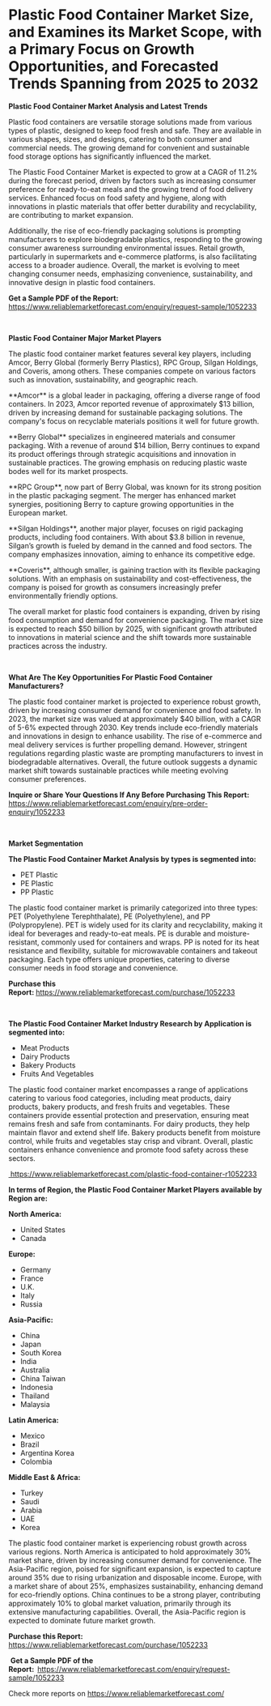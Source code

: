 <p><h1>Plastic Food Container Market Size, and Examines its Market Scope, with a Primary Focus on Growth Opportunities, and Forecasted Trends Spanning from 2025 to 2032</h1></p><p><strong>Plastic Food Container Market Analysis and Latest Trends</strong></p>
<p><p>Plastic food containers are versatile storage solutions made from various types of plastic, designed to keep food fresh and safe. They are available in various shapes, sizes, and designs, catering to both consumer and commercial needs. The growing demand for convenient and sustainable food storage options has significantly influenced the market.</p><p>The Plastic Food Container Market is expected to grow at a CAGR of 11.2% during the forecast period, driven by factors such as increasing consumer preference for ready-to-eat meals and the growing trend of food delivery services. Enhanced focus on food safety and hygiene, along with innovations in plastic materials that offer better durability and recyclability, are contributing to market expansion.</p><p>Additionally, the rise of eco-friendly packaging solutions is prompting manufacturers to explore biodegradable plastics, responding to the growing consumer awareness surrounding environmental issues. Retail growth, particularly in supermarkets and e-commerce platforms, is also facilitating access to a broader audience. Overall, the market is evolving to meet changing consumer needs, emphasizing convenience, sustainability, and innovative design in plastic food containers.</p></p>
<p><strong>Get a Sample PDF of the Report:&nbsp;</strong> <a href="https://www.reliablemarketforecast.com/enquiry/request-sample/1052233?utm_campaign=2140&utm_medium=2&utm_source=Github&utm_content=ia&utm_term=09022025&utm_id=plastic-food-container">https://www.reliablemarketforecast.com/enquiry/request-sample/1052233</a></p>
<p>&nbsp;</p>
<p><strong>Plastic Food Container Major Market Players</strong></p>
<p><p>The plastic food container market features several key players, including Amcor, Berry Global (formerly Berry Plastics), RPC Group, Silgan Holdings, and Coveris, among others. These companies compete on various factors such as innovation, sustainability, and geographic reach.</p><p>**Amcor** is a global leader in packaging, offering a diverse range of food containers. In 2023, Amcor reported revenue of approximately $13 billion, driven by increasing demand for sustainable packaging solutions. The company's focus on recyclable materials positions it well for future growth.</p><p>**Berry Global** specializes in engineered materials and consumer packaging. With a revenue of around $14 billion, Berry continues to expand its product offerings through strategic acquisitions and innovation in sustainable practices. The growing emphasis on reducing plastic waste bodes well for its market prospects.</p><p>**RPC Group**, now part of Berry Global, was known for its strong position in the plastic packaging segment. The merger has enhanced market synergies, positioning Berry to capture growing opportunities in the European market.</p><p>**Silgan Holdings**, another major player, focuses on rigid packaging products, including food containers. With about $3.8 billion in revenue, Silgan’s growth is fueled by demand in the canned and food sectors. The company emphasizes innovation, aiming to enhance its competitive edge.</p><p>**Coveris**, although smaller, is gaining traction with its flexible packaging solutions. With an emphasis on sustainability and cost-effectiveness, the company is poised for growth as consumers increasingly prefer environmentally friendly options.</p><p>The overall market for plastic food containers is expanding, driven by rising food consumption and demand for convenience packaging. The market size is expected to reach $50 billion by 2025, with significant growth attributed to innovations in material science and the shift towards more sustainable practices across the industry.</p></p>
<p>&nbsp;</p>
<p><strong>What Are The Key Opportunities For Plastic Food Container Manufacturers?</strong></p>
<p><p>The plastic food container market is projected to experience robust growth, driven by increasing consumer demand for convenience and food safety. In 2023, the market size was valued at approximately $40 billion, with a CAGR of 5-6% expected through 2030. Key trends include eco-friendly materials and innovations in design to enhance usability. The rise of e-commerce and meal delivery services is further propelling demand. However, stringent regulations regarding plastic waste are prompting manufacturers to invest in biodegradable alternatives. Overall, the future outlook suggests a dynamic market shift towards sustainable practices while meeting evolving consumer preferences.</p></p>
<p><strong>Inquire or Share Your Questions If Any Before Purchasing This Report:</strong> <a href="https://www.reliablemarketforecast.com/enquiry/pre-order-enquiry/1052233?utm_campaign=2140&utm_medium=2&utm_source=Github&utm_content=ia&utm_term=09022025&utm_id=plastic-food-container">https://www.reliablemarketforecast.com/enquiry/pre-order-enquiry/1052233</a></p>
<p>&nbsp;</p>
<p><strong>Market Segmentation</strong></p>
<p><strong>The Plastic Food Container Market Analysis by types is segmented into:</strong></p>
<p><ul><li>PET Plastic</li><li>PE Plastic</li><li>PP Plastic</li></ul></p>
<p><p>The plastic food container market is primarily categorized into three types: PET (Polyethylene Terephthalate), PE (Polyethylene), and PP (Polypropylene). PET is widely used for its clarity and recyclability, making it ideal for beverages and ready-to-eat meals. PE is durable and moisture-resistant, commonly used for containers and wraps. PP is noted for its heat resistance and flexibility, suitable for microwavable containers and takeout packaging. Each type offers unique properties, catering to diverse consumer needs in food storage and convenience.</p></p>
<p><strong>Purchase this Report:&nbsp;</strong><a href="https://www.reliablemarketforecast.com/purchase/1052233?utm_campaign=2140&utm_medium=2&utm_source=Github&utm_content=ia&utm_term=09022025&utm_id=plastic-food-container">https://www.reliablemarketforecast.com/purchase/1052233</a></p>
<p>&nbsp;</p>
<p><strong>The Plastic Food Container Market Industry Research by Application is segmented into:</strong></p>
<p><ul><li>Meat Products</li><li>Dairy Products</li><li>Bakery Products</li><li>Fruits And Vegetables</li></ul></p>
<p><p>The plastic food container market encompasses a range of applications catering to various food categories, including meat products, dairy products, bakery products, and fresh fruits and vegetables. These containers provide essential protection and preservation, ensuring meat remains fresh and safe from contaminants. For dairy products, they help maintain flavor and extend shelf life. Bakery products benefit from moisture control, while fruits and vegetables stay crisp and vibrant. Overall, plastic containers enhance convenience and promote food safety across these sectors.</p></p>
<p><a href="https://www.reliablemarketforecast.com/plastic-food-container-r1052233?utm_campaign=2140&utm_medium=2&utm_source=Github&utm_content=ia&utm_term=09022025&utm_id=plastic-food-container">&nbsp;https://www.reliablemarketforecast.com/plastic-food-container-r1052233</a></p>
<p><strong>In terms of Region, the Plastic Food Container Market Players available by Region are:</strong></p>
<p>
    <p> <strong> North America: </strong>
        <ul>
            <li>United States</li>
            <li>Canada</li>
        </ul>
        </p> 
    <p> <strong> Europe: </strong>
        <ul>
            <li>Germany</li>
            <li>France</li>
            <li>U.K.</li>
            <li>Italy</li>
            <li>Russia</li>
        </ul>
        </p> 
    <p> <strong> Asia-Pacific: </strong>
        <ul>
            <li>China</li>
            <li>Japan</li>
            <li>South Korea</li>
            <li>India</li>
            <li>Australia</li>
            <li>China Taiwan</li>
            <li>Indonesia</li>
            <li>Thailand</li>
            <li>Malaysia</li>
        </ul>
        </p> 
    <p> <strong> Latin America: </strong>
        <ul>
            <li>Mexico</li>
            <li>Brazil</li>
            <li>Argentina Korea</li>
            <li>Colombia</li>
        </ul>
        </p> 
    <p> <strong> Middle East & Africa: </strong>
        <ul>
            <li>Turkey</li>
            <li>Saudi</li>
            <li>Arabia</li>
            <li>UAE</li>
            <li>Korea</li>
        </ul>
    </p>
    </p>
<p><p>The plastic food container market is experiencing robust growth across various regions. North America is anticipated to hold approximately 30% market share, driven by increasing consumer demand for convenience. The Asia-Pacific region, poised for significant expansion, is expected to capture around 35% due to rising urbanization and disposable income. Europe, with a market share of about 25%, emphasizes sustainability, enhancing demand for eco-friendly options. China continues to be a strong player, contributing approximately 10% to global market valuation, primarily through its extensive manufacturing capabilities. Overall, the Asia-Pacific region is expected to dominate future market growth.</p></p>
<p><strong>Purchase this Report: </strong><a href="https://www.reliablemarketforecast.com/purchase/1052233?utm_campaign=2140&utm_medium=2&utm_source=Github&utm_content=ia&utm_term=09022025&utm_id=plastic-food-container">https://www.reliablemarketforecast.com/purchase/1052233</a></p>
<p>&nbsp;<strong>Get a Sample PDF of the Report:&nbsp;&nbsp;</strong><a href="https://www.reliablemarketforecast.com/enquiry/request-sample/1052233?utm_campaign=2140&utm_medium=2&utm_source=Github&utm_content=ia&utm_term=09022025&utm_id=plastic-food-container">https://www.reliablemarketforecast.com/enquiry/request-sample/1052233</a></p>
<p><strong></strong></p>
<p>Check more reports on <a href="https://www.reliablemarketforecast.com/?utm_campaign=2140&utm_medium=2&utm_source=Github&utm_content=ia&utm_term=09022025&utm_id=plastic-food-container">https://www.reliablemarketforecast.com/</a></p>